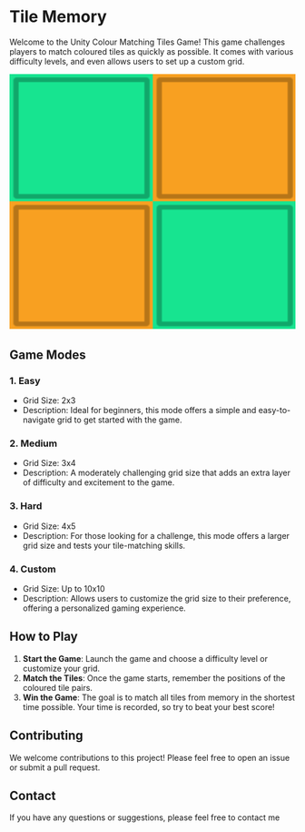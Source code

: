 
# Tile Memory

Welcome to the Unity Colour Matching Tiles Game! This game challenges players to match coloured tiles as quickly as possible. It comes with various difficulty levels, and even allows users to set up a custom grid.

![Game Icon](Assets/Resources/Images/Icon.png)

## Game Modes

### 1. Easy
- Grid Size: 2x3
- Description: Ideal for beginners, this mode offers a simple and easy-to-navigate grid to get started with the game.

### 2. Medium
- Grid Size: 3x4
- Description: A moderately challenging grid size that adds an extra layer of difficulty and excitement to the game.

### 3. Hard
- Grid Size: 4x5
- Description: For those looking for a challenge, this mode offers a larger grid size and tests your tile-matching skills.

### 4. Custom
- Grid Size: Up to 10x10
- Description: Allows users to customize the grid size to their preference, offering a personalized gaming experience.

## How to Play

1. **Start the Game**: Launch the game and choose a difficulty level or customize your grid.
2. **Match the Tiles**: Once the game starts, remember the positions of the coloured tile pairs.
3. **Win the Game**: The goal is to match all tiles from memory in the shortest time possible. Your time is recorded, so try to beat your best score!

## Contributing

We welcome contributions to this project! Please feel free to open an issue or submit a pull request.

## Contact

If you have any questions or suggestions, please feel free to contact me

